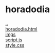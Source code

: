 # horadodia 
<a href='https://gabrielryanft.github.io/learning/cursoemvideo/javascript/exercicios-cursoemvideo' target='_self' rel='prev'>..</a><br/>
<a href='https://gabrielryanft.github.io/learning/cursoemvideo/javascript/exercicios-cursoemvideo/horadodia/horadodia.html' target='_blank' rel='next'>horadodia.html</a><br/>
<a href='https://gabrielryanft.github.io/learning/cursoemvideo/javascript/exercicios-cursoemvideo/horadodia/imgs/' target='_self' rel='next'>imgs</a><br/>
<a href='https://gabrielryanft.github.io/learning/cursoemvideo/javascript/exercicios-cursoemvideo/horadodia/script.js' target='_blank' rel='next'>script.js</a><br/>
<a href='https://gabrielryanft.github.io/learning/cursoemvideo/javascript/exercicios-cursoemvideo/horadodia/style.css' target='_blank' rel='next'>style.css</a><br/>
